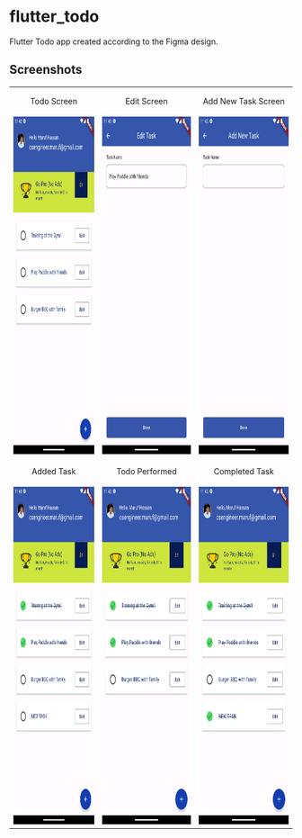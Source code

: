 # flutter_todo

Flutter Todo app created according to the Figma design.

## Screenshots

<table>
  <tr>
    <td><p align="center">Todo Screen</p></td>
    <td><p align="center">Edit Screen</p></td>
    <td><p align="center">Add New Task Screen</p></td>
  </tr>
  <tr>
    <p align="center">
    <td><img src="screenshots/todo_screen.png" width=300 height=600></td>
    <td><img src="screenshots/edit_task_screen.png" width=300 height=600></td>
    <td><img src="screenshots/add_new_task_screen.png" width=300 height=600></td>
    </p>
  </tr>
  <tr>
    <td><p align="center">Added Task</p></td>
    <td><p align="center">Todo Performed</p></td>
    <td><p align="center">Completed Task</p></td>
  </tr>
  <tr>
    <td><img src="screenshots/added_task.png" width=300 height=600></td>
    <td><img src="screenshots/todo_performed.png" width=300 height=600></td>
    <td><img src="screenshots/completed_task.png" width=300 height=600></td>
  </tr>
 </table>
